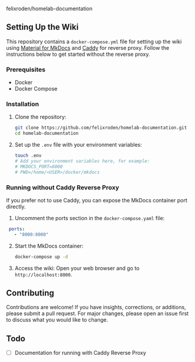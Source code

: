 felixroden/homelab-documentation

## Setting Up the Wiki

This repository contains a `docker-compose.yml` file for setting up the wiki using [Material for MkDocs](https://github.com/squidfunk/mkdocs-material) and [Caddy](https://github.com/caddyserver/caddy) for reverse proxy. Follow the instructions below to get started without the reverse proxy.

### Prerequisites
- Docker
- Docker Compose

### Installation

1. Clone the repository:
   ```sh
   git clone https://github.com/felixroden/homelab-documentation.git
   cd homelab-documentation
   ```

2. Set up the `.env` file with your environment variables:
   ```sh
   touch .env
   # Add your environment variables here, for example:
   # MKDOCS_PORT=8000
   # PWD=/home/<USER>/docker/mkdocs
   ```
### Running without Caddy Reverse Proxy

If you prefer not to use Caddy, you can expose the MkDocs container port directly.

1. Uncomment the ports section in the `docker-compose.yaml` file:
  ```yaml
   ports:
     - "8000:8000"
   ```

2. Start the MkDocs container:
   ```sh
   docker-compose up -d
   ```

3. Access the wiki:
   Open your web browser and go to `http://localhost:8000`.

## Contributing

Contributions are welcome! If you have insights, corrections, or additions, please submit a pull request. For major changes, please open an issue first to discuss what you would like to change.

## Todo
- [ ]  Documentation for running with Caddy Reverse Proxy
